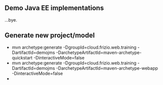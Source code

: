 ## Demo Java EE implementations
...bye.
## Generate new project/model
  - mvn archetype:generate -DgroupId=cloud.frizio.web.training -DartifactId=demojms -DarchetypeArtifactId=maven-archetype-quickstart -DinteractiveMode=false
  - mvn archetype:generate -DgroupId=cloud.frizio.web.training -DartifactId=demojms -DarchetypeArtifactId=maven-archetype-webapp  -DinteractiveMode=false
  - 